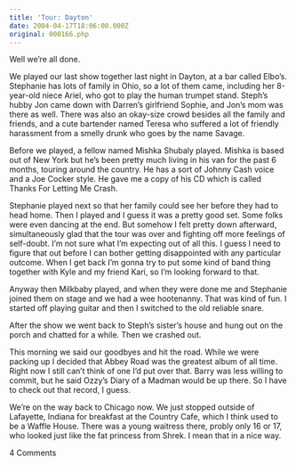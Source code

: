 ```yaml
---
title: 'Tour: Dayton'
date: 2004-04-17T18:06:00.000Z
original: 000166.php
---
```


Well we’re all done.

We played our last show together last night in Dayton, at a bar called Elbo’s. Stephanie has lots of family in Ohio, so a lot of them came, including her 8-year-old niece Ariel, who got to play the human trumpet stand. Steph’s hubby Jon came down with Darren’s girlfriend Sophie, and Jon’s mom was there as well. There was also an okay-size crowd besides all the family and friends, and a cute bartender named Teresa who suffered a lot of friendly harassment from a smelly drunk who goes by the name Savage.

Before we played, a fellow named Mishka Shubaly played. Mishka is based out of New York but he’s been pretty much living in his van for the past 6 months, touring around the country. He has a sort of Johnny Cash voice and a Joe Cocker style. He gave me a copy of his CD which is called Thanks For Letting Me Crash.

Stephanie played next so that her family could see her before they had to head home. Then I played and I guess it was a pretty good set. Some folks were even dancing at the end. But somehow I felt pretty down afterward, simultaneously glad that the tour was over and fighting off more feelings of self-doubt. I’m not sure what I’m expecting out of all this. I guess I need to figure that out before I can bother getting disappointed with any particular outcome. When I get back I’m gonna try to put some kind of band thing together with Kyle and my friend Kari, so I’m looking forward to that.

Anyway then Milkbaby played, and when they were done me and Stephanie joined them on stage and we had a wee hootenanny. That was kind of fun. I started off playing guitar and then I switched to the old reliable snare.

After the show we went back to Steph’s sister’s house and hung out on the porch and chatted for a while. Then we crashed out.

This morning we said our goodbyes and hit the road. While we were packing up I decided that Abbey Road was the greatest album of all time. Right now I still can’t think of one I’d put over that. Barry was less willing to commit, but he said Ozzy’s Diary of a Madman would be up there. So I have to check out that record, I guess.

We’re on the way back to Chicago now. We just stopped outside of Lafayette, Indiana for breakfast at the Country Cafe, which I think used to be a Waffle House. There was a young waitress there, probly only 16 or 17, who looked just like the fat princess from Shrek. I mean that in a nice way.

<span class="commentheader">4 Comments</span>

<!-- <div class="commentdivider">
<span class="commentauthorbox">Posted by <a href="mailto&#58;Lauren&#64;balthrop&#46;com">Bama</a></span>
<span class="commentdatebox">Saturday, April 17, 2004</span>
<span class="commenttimebox"> 6:32 PM</span>
</div>
<div class="commentbody">good job!</div>
<div class="commentdivider">
<span class="commentauthorbox">Posted by <a href="http://www.pascal.com/cgi-bin/mt/mt-comments.cgi?__mode=red&id=666">Steve</a></span>
<span class="commentdatebox">Monday, April 19, 2004</span>
<span class="commenttimebox"> 3:43 AM</span>
</div>
<div class="commentbody">Pascal dein Liewen intresseiert keng Sau =)</div>
<div class="commentdivider">
<span class="commentauthorbox">Posted by <a href="mailto&#58;crismarie143&#64;hotmail&#46;com">cristen</a></span>
<span class="commentdatebox">Monday, April 26, 2004</span>
<span class="commenttimebox"> 7:22 PM</span>
</div>
<div class="commentbody">i’m still MAD you didnt play down here in the DIRTY SOUTH!!! :(

Wanted to see my buddy doin his thang!! </div>

<div class="commentdivider">
<span class="commentauthorbox">Posted by <a href="http://www.pascal.com/cgi-bin/mt/mt-comments.cgi?__mode=red&id=683">Mishka</a></span>
<span class="commentdatebox">Tuesday, May  4, 2004</span>
<span class="commenttimebox"> 5:42 PM</span>
</div>
<div class="commentbody">Yes, my friend, touring is depressing.  It’s like trying to catch the horizon, you keep approaching it and it keeps receding into the distance.  Another analogy: we’re planting seeds and yeah, it’s tough when not all (not any?) of ‘em take root, but they’re seeds for the ole magic beanstalk: only one of ‘em needs to grow all the way.  You know?  And I do sound like Joe Cocker, though I’ll never admit it.</div> -->
